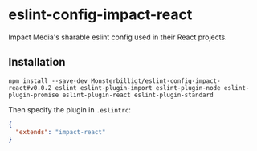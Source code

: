 # eslint-config-impact-react

Impact Media's sharable eslint config used in their React projects.

## Installation

`npm install --save-dev Monsterbilligt/eslint-config-impact-react#v0.0.2 eslint eslint-plugin-import eslint-plugin-node eslint-plugin-promise eslint-plugin-react eslint-plugin-standard`

Then specify the plugin in `.eslintrc`:

```json
{
  "extends": "impact-react"
}
```
